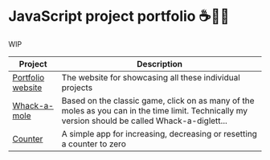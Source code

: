 # JavaScript project portfolio ☕📜📂

WIP

| Project | Description |
| --- | --- |
| [Portfolio website](https://jasylwong.github.io/javascript-projects/) | The website for showcasing all these individual projects |
| [Whack-a-mole](https://jasylwong.github.io/javascript-projects/projects/whack-a-mole/index.html) | Based on the classic game, click on as many of the moles as you can in the time limit. Technically my version should be called Whack-a-diglett...
| [Counter](https://jasylwong.github.io/javascript-projects/projects/counter/index.html) | A simple app for increasing, decreasing or resetting a counter to zero